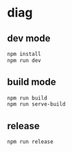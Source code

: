 # diag

## dev mode

```sh
npm install
npm run dev
```

## build mode

```sh
npm run build
npm run serve-build
```

## release

```sh
npm run release
```

